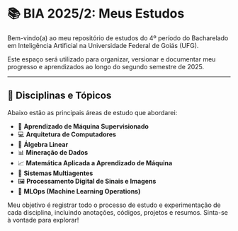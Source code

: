 # 📚 BIA 2025/2: Meus Estudos

Bem-vindo(a) ao meu repositório de estudos do 4º período do Bacharelado em Inteligência Artificial na Universidade Federal de Goiás (UFG).

Este espaço será utilizado para organizar, versionar e documentar meu progresso e aprendizados ao longo do segundo semestre de 2025.

---

## 📖 Disciplinas e Tópicos

Abaixo estão as principais áreas de estudo que abordarei:

-   🧠 **Aprendizado de Máquina Supervisionado**
-   💻 **Arquitetura de Computadores**
-   🔧 **Álgebra Linear**
-   📊 **Mineração de Dados**
-   📈 **Matemática Aplicada a Aprendizado de Máquina**
-   🤖 **Sistemas Multiagentes**
-   🖼️ **Processamento Digital de Sinais e Imagens**
-   🚀 **MLOps (Machine Learning Operations)**

Meu objetivo é registrar todo o processo de estudo e experimentação de cada disciplina, incluindo anotações, códigos, projetos e resumos. Sinta-se à vontade para explorar!
